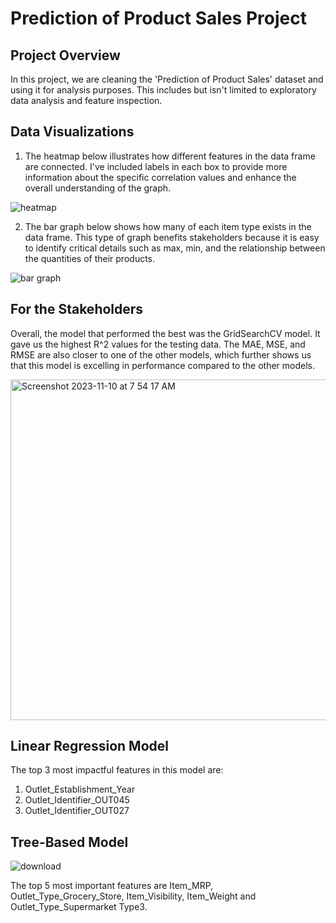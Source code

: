 # Prediction of Product Sales Project
## Project Overview

In this project, we are cleaning the 'Prediction of Product Sales' dataset and using it for analysis purposes. This includes but isn't limited to exploratory data analysis and feature inspection.

## Data Visualizations

1. The heatmap below illustrates how different features in the data frame are connected. I've included labels in each box to provide more information about the specific correlation values and enhance the overall understanding of the graph.

![heatmap](https://github.com/sof2401/Prediction-of-Product-Sales-Project/assets/134681536/3269619d-42cb-41f6-a586-a71c8d4f0e39)

2. The bar graph below shows how many of each item type exists in the data frame. This type of graph benefits stakeholders because it is easy to identify critical details such as max, min, and the relationship between the quantities of their products.

![bar graph](https://github.com/sof2401/Prediction-of-Product-Sales-Project/assets/134681536/5b6424f1-1b1e-4ad2-ae7f-2c467176aa1a)




## **For the Stakeholders**

Overall, the model that performed the best was the GridSearchCV model. It gave us the highest R^2 values for the testing data. The MAE, MSE, and RMSE are also closer to one of the other models, which further shows us that this model is excelling in performance compared to the other models.

<img width="545" alt="Screenshot 2023-11-10 at 7 54 17 AM" src="https://github.com/sof2401/Prediction-of-Product-Sales-Project/assets/134681536/35e4b0d3-fa89-4b82-9f16-b390839123a5">

## **Linear Regression Model**

The top 3 most impactful features in this model are:

1. Outlet_Establishment_Year
2. Outlet_Identifier_OUT045
3. Outlet_Identifier_OUT027

## **Tree-Based Model**

![download](https://github.com/sof2401/Prediction-of-Product-Sales-Project/assets/134681536/d09c0f15-af30-4fb4-9f60-661b135cf62d)

The top 5 most important features are Item_MRP, Outlet_Type_Grocery_Store, Item_Visibility, Item_Weight and Outlet_Type_Supermarket Type3.
